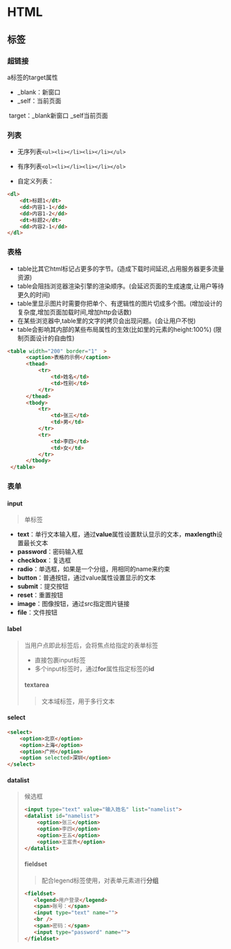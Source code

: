# HTML

## 标签

### 超链接

a标签的target属性

- _blank：新窗口
-  _self：当前页面

​	target：_blank新窗口 _self当前页面

### 列表

 - 无序列表`<ul><li></li><li></li></ul>`

 - 有序列表`<ol><li></li><li></li></ol>`

 - 自定义列表：
```html
<dl>
	<dt>标题1</dt>
    <dd>内容1-1</dd>
    <dd>内容1-2</dd>
    <dt>标题2</dt>
    <dd>内容2-1</dd>
</dl>
```

### 表格

- table比其它html标记占更多的字节。(造成下载时间延迟,占用服务器更多流量资源)
- table会阻挡浏览器渲染引擎的渲染顺序。(会延迟页面的生成速度,让用户等待更久的时间)
- table里显示图片时需要你把单个、有逻辑性的图片切成多个图。(增加设计的复杂度,增加页面加载时间,增加http会话数)
- 在某些浏览器中,table里的文字的拷贝会出现问题。(会让用户不悦)
- table会影响其内部的某些布局属性的生效(比如<td>里的元素的height:100%) (限制页面设计的自由性)

```html
<table width="200" border="1"  >
      <caption>表格的示例</caption>
      <thead>
          <tr>
              <td>姓名</td>
              <td>性别</td>
          </tr>
      </thead>
      <tbody>
          <tr>
              <td>张三</td>
              <td>男</td>
          </tr>
          <tr>
              <td>李四</td>
              <td>女</td>
          </tr>
      </tbody>
 </table>
```

### 表单

#### input

> 单标签

- **text**：单行文本输入框，通过**value**属性设置默认显示的文本，**maxlength**设置最长文本
- **password**：密码输入框
- **checkbox**：复选框
- **radio**：单选框，如果是一个分组，用相同的name来约束
- **button**：普通按钮，通过value属性设置显示的文本
- **submit**：提交按钮
- **reset**：重置按钮
- **image**：图像按钮，通过src指定图片链接
- **file**：文件按钮

#### label

> 当用户点即此标签后，会将焦点给指定的表单标签
>
> - 直接包裹input标签
> - 多个input标签时，通过**for**属性指定标签的**id**
>
> #### textarea
>
> > 文本域标签，用于多行文本 

#### select

```html
<select>
    <option>北京</option>
    <option>上海</option>
    <option>广州</option>
    <option selected>深圳</option>
</select>
```

#### datalist

> 候选框
>
> ```html
> <input type="text" value="输入姓名" list="namelist">
> <datalist id="namelist">
>     <option>张三</option>
>     <option>李四</option>
>     <option>王五</option>
>     <option>王富贵</option>
> </datalist>
> ```
>
> #### fieldset
>
> > 配合legend标签使用，对表单元素进行**分组**
>
> ```html
> <fieldset>
>    <legend>用户登录</legend>
>    <span>账号：</span>
>    <input type="text" name="">
>    <br />
>    <span>密码：</span>
>    <input type="password" name="">
> </fieldset>
> ```
>
> 
